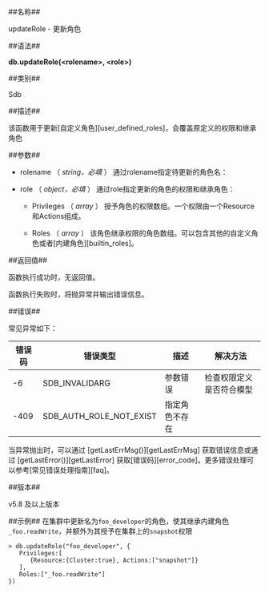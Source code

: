 ##名称##

updateRole - 更新角色

##语法##

**db.updateRole(\<rolename\>, \<role\>)**

##类别##

Sdb

##描述##

该函数用于更新[自定义角色][user_defined_roles]，会覆盖原定义的权限和继承角色

##参数##

* rolename （ *string，必填* ） 通过rolename指定待更新的角色名：

* role （ *object，必填* ） 通过role指定更新的角色的权限和继承角色：

   * Privileges （ *array* ） 授予角色的权限数组。一个权限由一个Resource和Actions组成。

   * Roles （ *array* ） 该角色继承权限的角色数组。可以包含其他的自定义角色或者[内建角色][builtin_roles]。

##返回值##

函数执行成功时，无返回值。

函数执行失败时，将抛异常并输出错误信息。

##错误##

常见异常如下：

| 错误码 | 错误类型 | 描述 | 解决方法 |
| ------ | ------ | --- | ------ |
| -6   | SDB_INVALIDARG          | 参数错误 | 检查权限定义是否符合模型 |
| -409 | SDB_AUTH_ROLE_NOT_EXIST | 指定角色不存在 | |

当异常抛出时，可以通过 [getLastErrMsg()][getLastErrMsg] 获取错误信息或通过 [getLastError()][getLastError] 获取[错误码][error_code]。更多错误处理可以参考[常见错误处理指南][faq]。

##版本##

v5.8 及以上版本

##示例##
在集群中更新名为`foo_developer`的角色，使其继承内建角色`_foo.readWrite`，并额外为其授予在集群上的`snapshot`权限

```lang-javascript
> db.updateRole("foo_developer", {
   Privileges:[
      {Resource:{Cluster:true}, Actions:["snapshot"]}
   ],
   Roles:["_foo.readWrite"]
})
```

[^_^]:
    本文使用的所有引用及链接
[getLastErrMsg]:manual/Manual/Sequoiadb_Command/Global/getLastErrMsg.md
[getLastError]:manual/Manual/Sequoiadb_Command/Global/getLastError.md
[faq]:manual/FAQ/faq_sdb.md
[error_code]:manual/Manual/Sequoiadb_error_code.md
[builtin_roles]:manual/Distributed_Engine/Maintainance/Security/Role_Based_Access_Control/builtin_roles.md
[user_defined_roles]:manual/Distributed_Engine/Maintainance/Security/Role_Based_Access_Control/user_defined_roles.md